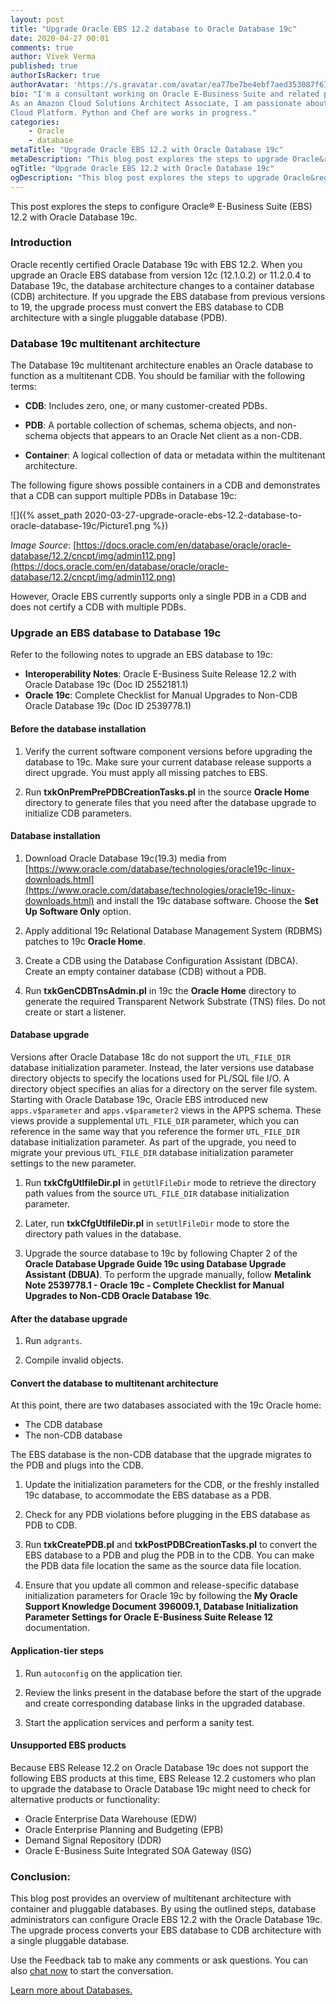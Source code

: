 ```yaml
---
layout: post
title: "Upgrade Oracle EBS 12.2 database to Oracle Database 19c"
date: 2020-04-27 00:01
comments: true
author: Vivek Verma
published: true
authorIsRacker: true
authorAvatar: 'https://s.gravatar.com/avatar/ea77be7be4ebf7aed353087f677104be'
bio: "I'm a consultant working on Oracle E-Business Suite and related products.
As an Amazon Cloud Solutions Architect Associate, I am passionate about the
Cloud Platform. Python and Chef are works in progress."
categories:
    - Oracle
    - database
metaTitle: "Upgrade Oracle EBS 12.2 with Oracle Database 19c"
metaDescription: "This blog post explores the steps to upgrade Oracle&reg; E-Business Suite (EBS) 12.2 with Oracle Database 19c."
ogTitle: "Upgrade Oracle EBS 12.2 with Oracle Database 19c"
ogDescription: "This blog post explores the steps to upgrade Oracle&reg; E-Business Suite (EBS) 12.2 with Oracle Database 19c."
---
```


This post explores the steps to configure Oracle&reg; E-Business Suite (EBS)
12.2 with Oracle Database 19c.

<!-- more -->

### Introduction

Oracle recently certified Oracle Database 19c with EBS 12.2. When you upgrade an
Oracle EBS database from version 12c (12.1.0.2) or 11.2.0.4 to Database 19c, the
database architecture changes to a container database (CDB) architecture. If you
upgrade the EBS database from previous versions to 19, the upgrade process must
convert the EBS database to CDB architecture with a single pluggable database
(PDB).

### Database 19c multitenant architecture

The Database 19c multitenant architecture enables an Oracle database to function
as a multitenant CDB. You should be familiar with the following terms:

- **CDB**: Includes zero, one, or many customer-created PDBs.

- **PDB**: A portable collection of schemas, schema objects, and non-schema
  objects that appears to an Oracle Net client as a non-CDB.

- **Container**: A logical collection of data or metadata within the multitenant
  architecture.

The following figure shows possible containers in a CDB and demonstrates that a
CDB can support multiple PDBs in Database 19c:

![]({% asset_path 2020-03-27-upgrade-oracle-ebs-12.2-database-to-oracle-database-19c/Picture1.png %})

*Image Source*: [https://docs.oracle.com/en/database/oracle/oracle-database/12.2/cncpt/img/admin112.png](https://docs.oracle.com/en/database/oracle/oracle-database/12.2/cncpt/img/admin112.png)

However, Oracle EBS currently supports only a single PDB in a CDB and does not
certify a CDB with multiple PDBs.

### Upgrade an EBS database to Database 19c

Refer to the following notes to upgrade an EBS database to 19c:

- **Interoperability Notes**: Oracle E-Business Suite Release 12.2 with Oracle
  Database 19c (Doc ID 2552181.1)
- **Oracle 19c**: Complete Checklist for Manual Upgrades to Non-CDB Oracle
  Database 19c (Doc ID 2539778.1)

#### Before the database installation

1. Verify the current software component versions before upgrading the database
   to 19c. Make sure your current database release supports a direct upgrade.
   You must apply all missing patches to EBS.

2. Run **txkOnPremPrePDBCreationTasks.pl** in the source **Oracle Home**
   directory to generate files that you need after the database upgrade to
   initialize CDB parameters.

#### Database installation

1. Download Oracle Database 19c(19.3) media from
   [https://www.oracle.com/database/technologies/oracle19c-linux-downloads.html](https://www.oracle.com/database/technologies/oracle19c-linux-downloads.html)
   and install the 19c database software. Choose the **Set Up Software Only**
   option.

2. Apply additional 19c Relational Database Management System (RDBMS) patches to
   19c **Oracle Home**.

3. Create a CDB using the Database Configuration Assistant (DBCA). Create an
   empty container database (CDB) without a PDB.

4. Run **txkGenCDBTnsAdmin.pl** in 19c the **Oracle Home** directory to
   generate the required Transparent Network Substrate (TNS) files. Do not
   create or start a listener.

#### Database upgrade

Versions after Oracle Database 18c do not support the `UTL_FILE_DIR` database
initialization parameter. Instead, the later versions use database directory
objects to specify the locations used for PL/SQL file I/O. A directory object
specifies an alias for a directory on the server file system. Starting with
Oracle Database 19c, Oracle EBS introduced new `apps.v$parameter` and
`apps.v$parameter2` views in the APPS schema. These views provide a supplemental
`UTL_FILE_DIR` parameter, which you can reference in the same way that you
reference the former `UTL_FILE_DIR` database initialization parameter. As part
of the upgrade, you need to migrate your previous `UTL_FILE_DIR` database
initialization parameter settings to the new parameter.

1. Run  **txkCfgUtlfileDir.pl** in `getUtlFileDir` mode to retrieve the
   directory path values from the source `UTL_FILE_DIR` database initialization
   parameter.

2. Later, run **txkCfgUtlfileDir.pl** in `setUtlFileDir` mode to store the
   directory path values in the database.

3. Upgrade the source database to 19c by following Chapter 2 of the
   **Oracle Database Upgrade Guide 19c using Database Upgrade Assistant (DBUA)**.
   To perform the upgrade manually, follow **Metalink Note 2539778.1 - Oracle 19c -
   Complete Checklist for Manual Upgrades to Non-CDB Oracle Database 19c**.

#### After the database upgrade

1. Run `adgrants`.

2. Compile invalid objects.

#### Convert the database to multitenant architecture

At this point, there are two databases associated with the 19c Oracle home:

- The CDB database
- The non-CDB database

The EBS database is the non-CDB database that the upgrade migrates to the PDB
and plugs into the CDB.

1. Update the initialization parameters for the CDB, or the freshly installed
   19c database, to accommodate the EBS database as a PDB.

2. Check for any PDB violations before plugging in the EBS database as PDB to CDB.

3. Run **txkCreatePDB.pl** and **txkPostPDBCreationTasks.pl** to convert the EBS
   database to a PDB and plug the PDB in to the CDB. You can make the PDB data
   file location the same as the source data file location.

4. Ensure that you update all common and release-specific database initialization
   parameters for Oracle 19c by following the **My Oracle Support Knowledge
   Document 396009.1, Database Initialization Parameter Settings for Oracle
   E-Business Suite Release 12** documentation.

#### Application-tier steps

1. Run `autoconfig` on the application tier.

2. Review the links present in the database before the start of the upgrade and
   create corresponding database links in the upgraded database.

3. Start the application services and perform a sanity test.

#### Unsupported EBS products

Because EBS Release 12.2 on Oracle Database 19c does not support the following
EBS products at this time, EBS Release 12.2 customers who plan to upgrade the
database to Oracle Database 19c might need to check for alternative products or
functionality:

- Oracle Enterprise Data Warehouse (EDW)
- Oracle Enterprise Planning and Budgeting (EPB)
- Demand Signal Repository (DDR)
- Oracle E-Business Suite Integrated SOA Gateway (ISG)

### Conclusion:

This blog post provides an overview of multitenant architecture with container
and pluggable databases. By using the outlined steps, database administrators
can configure Oracle EBS 12.2 with the Oracle Database 19c. The upgrade process
converts your EBS database to CDB architecture with a single pluggable database.

Use the Feedback tab to make any comments or ask questions. You can also
[chat now](https://www.rackspace.com/#chat) to start the conversation.

<a class="cta purple" id="cta" href="https://www.rackspace.com/dba-services">Learn more about Databases.</a>
